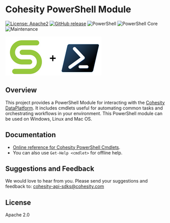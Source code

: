 <!--
  Title: Cohesity PowerShell Module
  Description: This project provides a PowerShell Module for interacting with the Cohesity DataPlatform
  Author: Cohesity Inc
  -->
# Cohesity PowerShell Module
[![License: Apache2](https://img.shields.io/hexpm/l/plug.svg)](https://github.com/cohesity/cohesity-powershell-module/blob/master/LICENSE)
[![GitHub release](https://img.shields.io/github/release/cohesity/cohesity-powershell-module.svg)](https://github.com/cohesity/cohesity-powershell-module/releases/)
![PowerShell](https://img.shields.io/powershellgallery/dt/cohesity.powershell?label=Powershell%20Download) 
![PowerShell Core](https://img.shields.io/powershellgallery/dt/cohesity.powershell.core?label=Powershell%20Core%20Download)
![Maintenance](https://img.shields.io/maintenance/yes/2020)


![](docs/assets/images/cohesity_powershell.png)

## Overview

This project provides a PowerShell Module for interacting with the [Cohesity DataPlatform](https://www.cohesity.com/products/data-platform). It includes cmdlets useful for automating common tasks and orchestrating workflows in your environment. This PowerShell module can be used on Windows, Linux and Mac OS.

## Documentation

* [Online reference for Cohesity PowerShell Cmdlets](https://cohesity.github.io/cohesity-powershell-module).
* You can also use `Get-Help <cmdlet>` for offline help.

## Suggestions and Feedback

We would love to hear from you. Please send your suggestions and feedback to: [cohesity-api-sdks@cohesity.com](mailto:cohesity-api-sdks@cohesity.com)

## License

Apache 2.0
